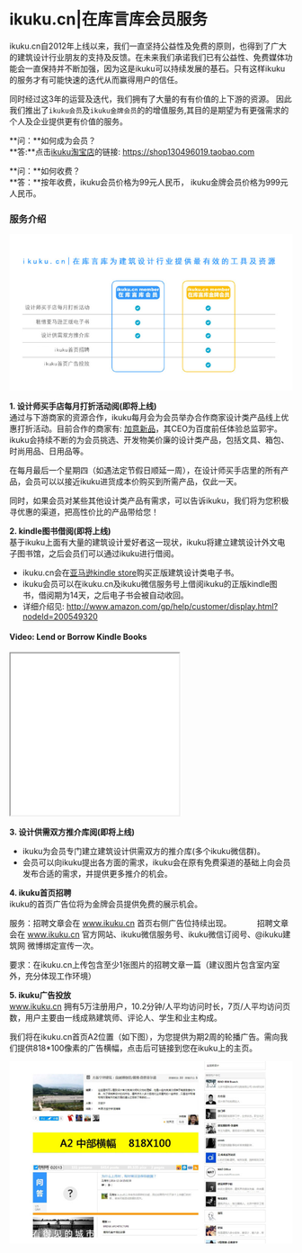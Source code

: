 # ikuku.cn|在库言库会员服务

ikuku.cn自2012年上线以来，我们一直坚持公益性及免费的原则，也得到了广大的建筑设计行业朋友的支持及反馈。在未来我们承诺我们已有公益性、免费媒体功能会一直保持并不断加强，因为这是ikuku可以持续发展的基石。只有这样ikuku的服务才有可能快速的迭代从而赢得用户的信任。  

同时经过这3年的运营及迭代，我们拥有了大量的有有价值的上下游的资源。 因此我们推出了`ikuku会员`及`ikuku金牌会员`的的增值服务,其目的是期望为有更强需求的个人及企业提供更有价值的服务。 

**问：**如何成为会员？   
**答:**点击[ikuku淘宝店](https://shop130496019.taobao.com)的链接: https://shop130496019.taobao.com 

**问：**如何收费？  
**答：**按年收费，ikuku会员价格为99元人民币， ikuku金牌会员价格为999元人民币。  


### 服务介绍  

![ikuku会员介绍](images/ikukumember.jpg)

**1. 设计师买手店每月打折活动阅(即将上线)**   
通过与下游商家的资源合作，ikuku每月会为会员举办合作商家设计类产品线上优惠打折活动。目前合作的商家有: [加意新品](http://www.jiae.com)，其CEO为百度前任体验总监郭宇。ikuku会持续不断的为会员挑选、开发物美价廉的设计类产品，包括文具、箱包、时尚用品、日用品等。

在每月最后一个星期四（如遇法定节假日顺延一周），在设计师买手店里的所有产品，会员可以以接近ikuku进货成本价购买到所需产品，仅此一天。

同时，如果会员对某些其他设计类产品有需求，可以告诉ikuku，我们将为您积极寻优惠的渠道，把高性价比的产品带给您！

**2. kindle图书借阅(即将上线)**   
基于ikuku上面有大量的建筑设计爱好者这一现状，ikuku将建立建筑设计外文电子图书馆，之后会员们可以通过ikuku进行借阅。  
* ikuku.cn会在[亚马逊kindle store](http://www.amazon.com/Kindle-eBooks)购买正版建筑设计类电子书。  
* ikuku会员可以在ikuku.cn及ikuku微信服务号上借阅ikuku的正版kindle图书，借阅期为14天，之后电子书会被自动收回。  
* 详细介绍见:  http://www.amazon.com/gp/help/customer/display.html?nodeId=200549320  
<div class="a-box a-box-title a-first a-color-alternate-background">
<div class="a-box-inner">
<h4>Video: Lend or Borrow Kindle Books</h4>
</div>
</div>
<iframe height="288" id="viddler-823e0a0a" mozallowfullscreen="true" src="//www.viddler.com/embed/823e0a0a/?f=1&amp;autoplay=0&amp;player=full&amp;secret=103366756&amp;loop=0&amp;nologo=0&amp;hd=0&amp;scAccountName=acsus-prod" webkitallowfullscreen="true" width="300"> </iframe>   


**3. 设计供需双方推介库阅(即将上线)**      
* ikuku为会员专门建立建筑设计供需双方的推介库(多个ikuku微信群)。
* 会员可以向ikuku提出各方面的需求，ikuku会在原有免费渠道的基础上向会员发布合适的需求，并提供更多推介的机会。  

  
   
**4. ikuku首页招聘**    
ikuku的首页广告位将为金牌会员提供免费的展示机会。  

服务：招聘文章会在 www.ikuku.cn 首页右侧广告位持续出现。
　　　招聘文章会在 www.ikuku.cn 官方网站、ikuku微信服务号、ikuku微信订阅号、@ikuku建筑网 微博绑定宣传一次。

要求：在ikuku.cn上传包含至少1张图片的招聘文章一篇（建议图片包含室内室外，充分体现工作环境）


**5. ikuku广告投放**   
www.ikuku.cn 拥有5万注册用户，10.2分钟/人平均访问时长，7页/人平均访问页数，用户主要由一线成熟建筑师、评论人、学生和业主构成。

我们将在ikuku.cn首页A2位置（如下图），为您提供为期2周的轮播广告。需向我们提供818*100像素的广告横幅，点击后可链接到您在ikuku上的主页。

![ikuku.cn首页A2广告位](images/ad-a2.jpg)



